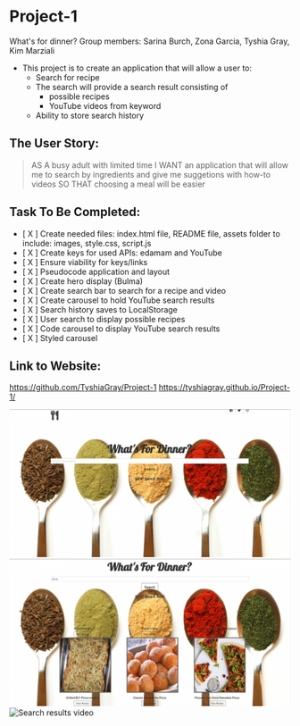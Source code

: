 # Project-1
What's for dinner?
Group members: Sarina Burch, Zona Garcia, Tyshia Gray, Kim Marziali  

* This project is to create an application that will allow a user to:
    - Search for recipe
    - The search will provide a search result consisting of 
        - possible recipes
        - YouTube videos from keyword
    - Ability to store search history 

## The User Story:
> AS A busy adult with limited time 
> I WANT an application that will allow me to search by ingredients and give me suggetions with how-to videos
> SO THAT choosing a meal will be easier

## Task To Be Completed:
- [ X ] Create needed files: index.html file, README file, assets folder to include: images, style.css, script.js 
- [ X ] Create keys for used APIs: edamam and YouTube
- [ X ] Ensure viability for keys/links
- [ X ] Pseudocode application and layout
- [ X ] Create hero display (Bulma)
- [ X ] Create search bar to search for a recipe and video
- [ X ] Create carousel to hold YouTube search results
- [ X ] Search history saves to LocalStorage
- [ X ] User search to display possible recipes
- [ X ] Code carousel to display YouTube search results
- [ X ] Styled carousel


## Link to Website:
https://github.com/TyshiaGray/Project-1
https://tyshiagray.github.io/Project-1/

![Before Search](https://github.com/TyshiaGray/Project-1/blob/master/assets/Before_search.png)
![Search results recipes](https://github.com/TyshiaGray/Project-1/blob/master/assets/Search_results_recipes.png)
![Search results video](https://github.com/TyshiaGray/Project-1/blob/master/assets/Before_search_video.png)